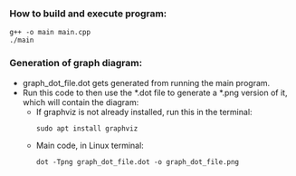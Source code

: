 ### How to build and execute program:
```
g++ -o main main.cpp
./main
```
### Generation of graph diagram:
- graph_dot_file.dot gets generated from running the main program.
- Run this code to then use the *.dot file to generate a *.png version of it, which will contain the diagram:
    - If graphviz is not already installed, run this in the terminal:
        ```
        sudo apt install graphviz
        ```
    - Main code, in Linux terminal:
        ```
        dot -Tpng graph_dot_file.dot -o graph_dot_file.png
        ```
